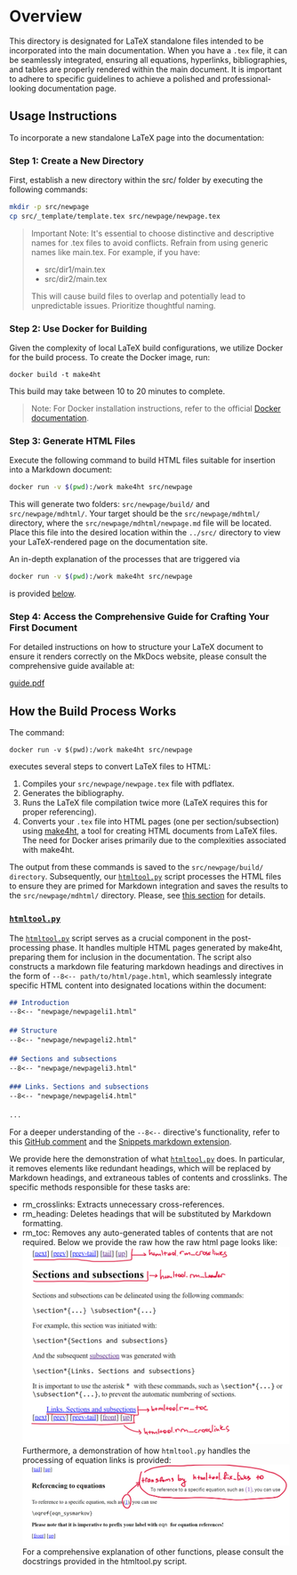 # Overview 

This directory is designated for LaTeX standalone files intended to be incorporated into the main documentation. When you have a `.tex` file, it can be seamlessly integrated, ensuring all equations, hyperlinks, bibliographies, and tables are properly rendered within the main document. It is important to adhere to specific guidelines to achieve a polished and professional-looking documentation page.

## Usage Instructions

To incorporate a new standalone LaTeX page into the documentation:

### Step 1: Create a New Directory

First, establish a new directory within the src/ folder by executing the following commands:

```bash
mkdir -p src/newpage
cp src/_template/template.tex src/newpage/newpage.tex
```

> Important Note: It's essential to choose distinctive and descriptive names for .tex files to avoid conflicts. Refrain from using generic names like main.tex. For example, if you have:
>
> - src/dir1/main.tex
> - src/dir2/main.tex
>
> This will cause build files to overlap and potentially lead to unpredictable issues. Prioritize thoughtful naming.

### Step 2: Use Docker for Building

Given the complexity of local LaTeX build configurations, we utilize Docker for the build process. To create the Docker image, run:

```
docker build -t make4ht
```

This build may take between 10 to 20 minutes to complete.

> Note: For Docker installation instructions, refer to the official [Docker documentation](https://docs.docker.com/get-docker/).

### Step 3: Generate HTML Files

Execute the following command to build HTML files suitable for insertion into a Markdown document:

```bash
docker run -v $(pwd):/work make4ht src/newpage
```

This will generate two folders: `src/newpage/build/` and `src/newpage/mdhtml/`. Your target should be the `src/newpage/mdhtml/` directory, where the `src/newpage/mdhtml/newpage.md` file will be located. Place this file into the desired location within the `../src/` directory to view your LaTeX-rendered page on the documentation site.

An in-depth explanation of the processes that are triggered via
```bash
docker run -v $(pwd):/work make4ht src/newpage
```
is provided [below](#how-the-build-process-works).

### Step 4: Access the Comprehensive Guide for Crafting Your First Document

For detailed instructions on how to structure your LaTeX document to ensure it renders correctly on the MkDocs website, please consult the comprehensive guide available at:

[guide.pdf](./guide.pdf)

## How the Build Process Works

The command:

```
docker run -v $(pwd):/work make4ht src/newpage
```

executes several steps to convert LaTeX files to HTML:

1. Compiles your `src/newpage/newpage.tex` file with pdflatex.
2. Generates the bibliography.
3. Runs the LaTeX file compilation twice more (LaTeX requires this for proper referencing).
4. Converts your `.tex` file into HTML pages (one per section/subsection) using [make4ht](https://texdoc.org/serve/make4ht/0), a tool for creating HTML documents from LaTeX files. The need for Docker arises primarily due to the complexities associated with make4ht.

The output from these commands is saved to the `src/newpage/build/ directory`. Subsequently, our [`htmltool.py`](./htmltool.py) script processes the HTML files to ensure they are primed for Markdown integration and saves the results to the `src/newpage/mdhtml/` directory. Please, see [this section](#htmltoolpy) for details.

###  [`htmltool.py`](./htmltool.py)

The  [`htmltool.py`](./htmltool.py) script serves as a crucial component in the post-processing phase. It handles multiple HTML pages generated by make4ht, preparing them for inclusion in the documentation. The script also constructs a markdown file featuring markdown headings and directives in the form of `--8<-- path/to/html/page.html`, which seamlessly integrate specific HTML content into designated locations within the document:

```markdown
## Introduction
--8<-- "newpage/newpageli1.html"

## Structure
--8<-- "newpage/newpageli2.html"

## Sections and subsections
--8<-- "newpage/newpageli3.html"

### Links. Sections and subsections
--8<-- "newpage/newpageli4.html"

...
```
For a deeper understanding of the `--8<--` directive's functionality, refer to this [GitHub comment](https://github.com/squidfunk/mkdocs-material/discussions/3573) and the [Snippets markdown extension](https://facelessuser.github.io/pymdown-extensions/extensions/snippets/).


We provide here the demonstration of what [`htmltool.py`](./htmltool.py) does. In particular, it removes elements like redundant headings, which will be replaced by Markdown headings, and extraneous tables of contents and crosslinks. The specific methods responsible for these tasks are:
- rm_crosslinks: Extracts unnecessary cross-references.
- rm_heading: Deletes headings that will be substituted by Markdown formatting.
- rm_toc: Removes any auto-generated tables of contents that are not required.
Below we provide the raw how the raw html page looks like: 
![alt text](gfx/image-2.png)
Furthermore, a demonstration of how `htmltool.py` handles the processing of equation links is provided:
![alt text](gfx/image-1.png)
For a comprehensive explanation of other functions, please consult the docstrings provided in the htmltool.py script.